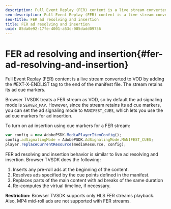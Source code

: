 ```yaml
---
description: Full Event Replay (FER) content is a live stream converted to VOD by adding the #EXT-X-ENDLIST tag to the end of the manifest file. The stream retains its ad cue markers.
seo-description: Full Event Replay (FER) content is a live stream converted to VOD by adding the #EXT-X-ENDLIST tag to the end of the manifest file. The stream retains its ad cue markers.
seo-title: FER ad resolving and insertion
title: FER ad resolving and insertion
uuid: 85da0e92-17fe-4001-a53c-085dadd09756
---
```


# FER ad resolving and insertion{#fer-ad-resolving-and-insertion}

Full Event Replay (FER) content is a live stream converted to VOD by adding the #EXT-X-ENDLIST tag to the end of the manifest file. The stream retains its ad cue markers.

Browser TVSDK treats a FER stream as VOD, so by default the ad signaling mode is `SERVER_MAP`. However, since the stream retains its ad cue markers, you can set the ad signaling mode to `MANIFEST_CUES`, which lets you use the ad cue markers for ad insertion.

To turn on ad insertion using cue markers for a FER stream: 

```js
var config = new AdobePSDK.MediaPlayerItemConfig(); 
config.adSignalingMode = AdobePSDK.AdSignalingMode.MANIFEST_CUES; 
player.replaceCurrentResource(mediaResource, config);
```

FER ad resolving and insertion behavior is similar to live ad resolving and insertion. Browser TVSDK does the following:

1. Inserts any pre-roll ads at the beginning of the content. 
1. Resolves ads specified by the cue points defined in the manifest. 
1. Replaces parts of the main content with ad breaks of the same duration 
1. Re-computes the virtual timeline, if necessary.

**Restriction:** Browser TVSDK supports only HLS FER streams playback. Also, MP4 mid-roll ads are not supported with FER streams. 
